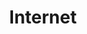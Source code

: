 ---
title: "Internet"
desc: "Conceitos sobre o que é a internet para desenvolvedores"
ownUnits: ["1-o-que-é-a-internet-e-como-funciona", "2-ip-dns-http-e-mais", "3-termos-comuns-e-hosting", "4-apis-e-web-services","5-segurança-em-redes", "6-servidores-web"]
---
